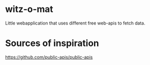 # witz-o-mat
 Little webapplication that uses different free web-apis to fetch data.

# Sources of inspiration
https://github.com/public-apis/public-apis 
